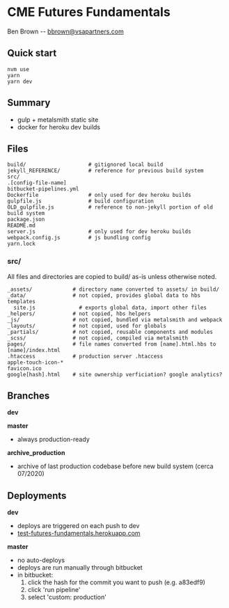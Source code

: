 # CME Futures Fundamentals
Ben Brown -- bbrown@vsapartners.com

## Quick start

```
nvm use
yarn
yarn dev
```

## Summary

+ gulp + metalsmith static site 
+ docker for heroku dev builds


## Files

```
build/                    # gitignored local build
jekyll_REFERENCE/         # reference for previous build system
src/
.[config-file-name]
bitbucket-pipelines.yml
Dockerfile                # only used for dev heroku builds
gulpfile.js               # build configuration
OLD_gulpfile.js           # reference to non-jekyll portion of old build system
package.json
README.md
server.js                 # only used for dev heroku builds
webpack.config.js         # js bundling config
yarn.lock
```

### src/

All files and directories are copied to build/ as-is unless otherwise noted.

```
_assets/             # directory name converted to assets/ in build/
_data/               # not copied, provides global data to hbs templates
  site.js              # exports global data, import other files
_helpers/            # not copied, hbs helpers
_js/                 # not copied, bundled via metalsmith and webpack
_layouts/            # not copied, used for globals
_partials/           # not copied, reusable components and modules
_scss/               # not copied, compiled via metalsmith
pages/               # file names converted from [name].html.hbs to [name]/index.html
.htaccess            # production server .htaccess
apple-touch-icon-*
favicon.ico
google[hash].html    # site ownership verficiation? google analytics?
```


## Branches

**dev**

**master**
  + always production-ready

**archive_production**
  + archive of last production codebase before new build system (cerca 07/2020)


## Deployments

**dev**
  + deploys are triggered on each push to dev
  + [test-futures-fundamentals.herokuapp.com](test-futures-fundamentals.herokuapp.com)

**master**
  + no auto-deploys
  + deploys are run manually through bitbucket
  + in bitbucket:
    1. click the hash for the commit you want to push (e.g. a83edf9)
    2. click 'run pipeline'
    3. select 'custom: production'
